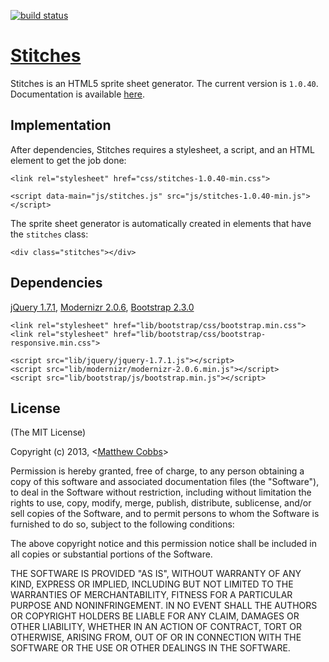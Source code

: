 [![build status](https://raw.github.com/draeton/stitches/master/out/status.png)](http://draeton.github.com/stitches/)

[Stitches](http://draeton.github.com/stitches/)
==========

Stitches is an HTML5 sprite sheet generator.
The current version is `1.0.40`. Documentation is available
[here](http://draeton.github.com/stitches/stitches/docs/stitches.html).

## Implementation

After dependencies, Stitches requires a stylesheet, a script, and an HTML element to get the job done:

    <link rel="stylesheet" href="css/stitches-1.0.40-min.css">

    <script data-main="js/stitches.js" src="js/stitches-1.0.40-min.js"></script>

The sprite sheet generator is automatically created in elements that have the `stitches` class:

    <div class="stitches"></div>

## Dependencies

[jQuery 1.7.1](http://jquery.com/), [Modernizr 2.0.6](http://modernizr.com/), [Bootstrap 2.3.0](http://twitter.github.com/bootstrap/)

    <link rel="stylesheet" href="lib/bootstrap/css/bootstrap.min.css">
    <link rel="stylesheet" href="lib/bootstrap/css/bootstrap-responsive.min.css">

    <script src="lib/jquery/jquery-1.7.1.js"></script>
    <script src="lib/modernizr/modernizr-2.0.6.min.js"></script>
    <script src="lib/bootstrap/js/bootstrap.min.js"></script>

## License

(The MIT License)

Copyright (c) 2013, <[Matthew Cobbs](mailto:draeton@gmail.com)>

Permission is hereby granted, free of charge, to any person obtaining
a copy of this software and associated documentation files (the
"Software"), to deal in the Software without restriction, including
without limitation the rights to use, copy, modify, merge, publish,
distribute, sublicense, and/or sell copies of the Software, and to
permit persons to whom the Software is furnished to do so, subject to
the following conditions:

The above copyright notice and this permission notice shall be included
in all copies or substantial portions of the Software.

THE SOFTWARE IS PROVIDED "AS IS", WITHOUT WARRANTY OF ANY KIND, EXPRESS
OR IMPLIED, INCLUDING BUT NOT LIMITED TO THE WARRANTIES OF
MERCHANTABILITY, FITNESS FOR A PARTICULAR PURPOSE AND NONINFRINGEMENT.
IN NO EVENT SHALL THE AUTHORS OR COPYRIGHT HOLDERS BE LIABLE FOR ANY
CLAIM, DAMAGES OR OTHER LIABILITY, WHETHER IN AN ACTION OF CONTRACT,
TORT OR OTHERWISE, ARISING FROM, OUT OF OR IN CONNECTION WITH THE
SOFTWARE OR THE USE OR OTHER DEALINGS IN THE SOFTWARE.